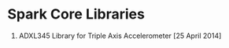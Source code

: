Spark Core Libraries
==================

1. ADXL345 Library for Triple Axis Accelerometer [25 April 2014]
